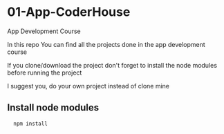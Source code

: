 # 01-App-CoderHouse
App Development Course

In this repo You can find all the projects done in the app development course

If you clone/download the project don't forget to install the node modules before running the project

I suggest you, do your own project instead of clone mine

## Install node modules

```http
  npm install
```

